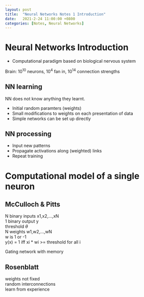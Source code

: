 ```yaml
---
layout: post
title:  "Neural Networks Notes 1 Introduction"
date:   2021-2-24 11:00:00 +0800
categories: [Notes, Neural Networks]
---
```


# Neural Networks Introduction
- Computational paradigm based on biological nervous system  

Brain: $10^{10}$ neurons, $10^{4}$ fan in, $10^{14}$ connection strengths  

## NN learning  
NN does not know anything they learnt.  

- Initial random paramters (weights)    
- Small modifications to weights on each presentation of data  
- Simple networks can be set up directly  

## NN processing  
- Input new patterns  
- Propagate activations along (weighted) links  
- Repeat training  

# Computational model of a single neuron  

## McCulloch & Pitts  

N binary inputs x1,x2,...,xN  
1 binary output y  
threshold $\theta$  
N weights w1,w2,...,wN  
w is 1 or -1  
y(x) = 1 iff xi * wi >= threshold for all i  

Gating network with memory  

## Rosenblatt  

weights not fixed  
random interconnections  
learn from experience  